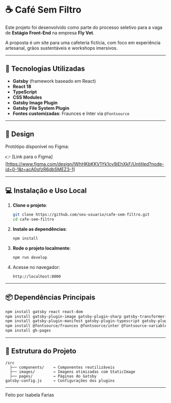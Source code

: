# ☕ Café Sem Filtro

Este projeto foi desenvolvido como parte do processo seletivo para a vaga de **Estágio Front-End** na empresa **Fly Vet**.

A proposta é um site para uma cafeteria fictícia, com foco em experiência artesanal, grãos sustentáveis e workshops imersivos.

---

## 🔧 Tecnologias Utilizadas

- **Gatsby** (framework baseado em React)
- **React 18**
- **TypeScript**
- **CSS Modules**
- **Gatsby Image Plugin**
- **Gatsby File System Plugin**
- **Fontes customizadas**: Fraunces e Inter via `@fontsource`

---

## 🎨 Design

Protótipo disponível no Figma:

👉 [Link para o Figma][https://www.figma.com/design/lWhHKbKKV1Yk1cv9jEhXkF/Untitled?node-id=0-1&t=acA0sfzR6dbSMEZ3-1]  


---

## 💻 Instalação e Uso Local

1. **Clone o projeto**:
   ```bash
   git clone https://github.com/seu-usuario/cafe-sem-filtro.git
   cd cafe-sem-filtro
   ```

2. **Instale as dependências**:
   ```bash
   npm install
   ```

3. **Rode o projeto localmente**:
   ```bash
   npm run develop
   ```

4. Acesse no navegador:
   ```
   http://localhost:8000
   ```

---

## 📦 Dependências Principais

```bash
npm install gatsby react react-dom
npm install gatsby-plugin-image gatsby-plugin-sharp gatsby-transformer-sharp gatsby-source-filesystem
npm install gatsby-plugin-manifest gatsby-plugin-typescript gatsby-plugin-preact
npm install @fontsource/fraunces @fontsource/inter @fontsource-variable/fraunces @fontsource-variable/inter
npm install gh-pages
```

---

## 📁 Estrutura do Projeto

```
/src
  ├── components/    → Componentes reutilizáveis
  ├── images/        → Imagens otimizadas com StaticImage
  ├── pages/         → Páginas do Gatsby 
gatsby-config.js     → Configurações dos plugins
```

---

Feito por Isabela Farias
